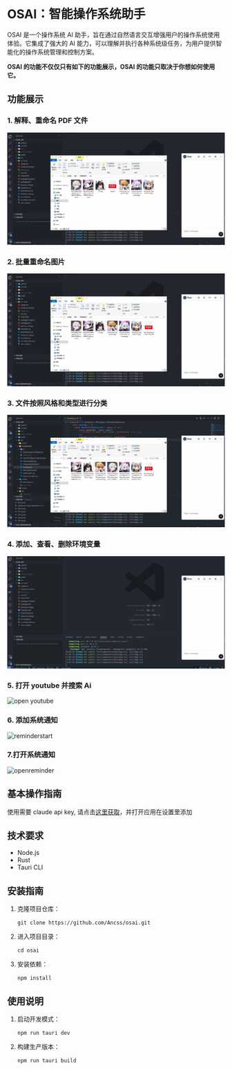 # OSAI：智能操作系统助手

OSAI 是一个操作系统 AI 助手，旨在通过自然语言交互增强用户的操作系统使用体验。它集成了强大的 AI 能力，可以理解并执行各种系统级任务，为用户提供智能化的操作系统管理和控制方案。

**OSAI 的功能不仅仅只有如下的功能展示，OSAI 的功能只取决于你想如何使用它。**

## 功能展示

### 1. 解释、重命名 PDF 文件

![pdf](./public/pdf.gif)

### 2. 批量重命名图片

![renameimages](./public/renameimages.gif)

### 3. 文件按照风格和类型进行分类

![classification](./public/classification.gif)

### 4. 添加、查看、删除环境变量

![environmentvariable2](./public/environmentvariable2.gif)

### 5. 打开 youtube 并搜索 Ai

![open youtube](./public/openYoutube.gif)

### 6. 添加系统通知

![reminderstart](./public/reminderstart.gif)

### 7.打开系统通知

![openreminder](./public/openreminder.gif)

## 基本操作指南

使用需要 claude api key, 请点击[这里获取](https://console.anthropic.com/settings/keys)，并打开应用在设置里添加

## 技术要求

- Node.js
- Rust
- Tauri CLI

## 安装指南

1. 克隆项目仓库：
   ```
   git clone https://github.com/Ancss/osai.git
   ```
2. 进入项目目录：
   ```
   cd osai
   ```
3. 安装依赖：
   ```
   npm install
   ```

## 使用说明

1. 启动开发模式：
   ```
   npm run tauri dev
   ```
2. 构建生产版本：
   ```
   npm run tauri build
   ```
